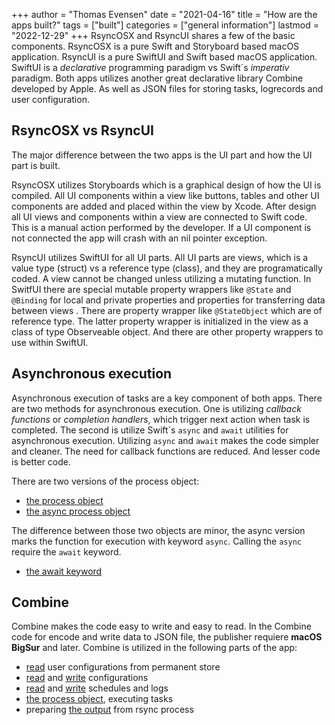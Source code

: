 +++
author = "Thomas Evensen"
date = "2021-04-16"
title =  "How are the apps built?"
tags = ["built"]
categories = ["general information"]
lastmod = "2022-12-29"
+++
RsyncOSX and RsyncUI shares a few of the basic components. RsyncOSX is a pure Swift and Storyboard based macOS application. RsyncUI is a pure SwiftUI and Swift based macOS application.  SwiftUI is a *declarative* programming paradigm vs Swift´s *imperativ* paradigm. Both apps utilizes another great declarative library Combine developed by Apple. As well as JSON files for storing tasks, logrecords and user configuration. 

## RsyncOSX vs RsyncUI

The major difference between the two apps is the UI part and how the UI part is built. 

RsyncOSX utilizes Storyboards which is a graphical design of how the UI is compiled. All UI components within a view like buttons, tables and other UI components are added and placed within the view by Xcode. After design all UI views and components within a view are connected to Swift code. This is a manual action performed by the developer. If a UI component is not connected the app will crash with an nil pointer exception.

RsyncUI utilizes SwiftUI for all UI parts. All UI parts are views, which is a value type (struct) vs a reference type (class), and they are programatically coded. A view cannot be changed unless utilizing a mutating function. In  SwitfUI there are special mutable property wrappers like `@State` and `@Binding` for local and private properties and properties for transferring data between views . There are property wrapper  like `@StateObject` which are of reference type. The latter property wrapper is initialized in the view as a class of type Observeable object. And there are other property wrappers to use within SwiftUI.

## Asynchronous execution

Asynchronous execution of tasks are a key component of both apps. There are two methods for asynchronous execution. One is utilizing *callback functions* or *completion handlers*, which trigger next action when task is completed. The second is utilize Swift´s `async` and `await` utilities for asynchronous execution. Utilizing `async` and `await` makes the code simpler and cleaner. The need for callback functions are reduced.  And lesser code is better code.

There are two versions of the process object:

- [the process object](https://github.com/rsyncOSX/RsyncOSX/blob/master/RsyncOSX/RsyncProcess.swift)
- [the async process object](https://github.com/rsyncOSX/RsyncOSX/blob/master/RsyncOSX/RsyncProcessAsync.swift)

The difference between those two objects are minor, the async version marks the function for execution with keyword `async`. Calling the `async` require the `await` keyword. 

- [the await keyword](https://github.com/rsyncOSX/RsyncOSX/blob/master/RsyncOSX/ExecuteTaskNow.swift)

## Combine

Combine makes the code easy to write and easy to read. In the Combine code for encode and write data to JSON file, the publisher requiere **macOS BigSur** and later. Combine is utilized in the following parts of the app:

- [read](https://github.com/rsyncOSX/RsyncOSX/blob/master/RsyncOSX/ReadUserConfigurationJSON.swift) user configurations from permanent store
- [read](https://github.com/rsyncOSX/RsyncOSX/blob/master/RsyncOSX/ReadConfigurationJSON.swift) and [write](https://github.com/rsyncOSX/RsyncOSX/blob/master/RsyncOSX/WriteConfigurationJSON.swift) configurations
- [read](https://github.com/rsyncOSX/RsyncOSX/blob/master/RsyncOSX/ReadScheduleJSON.swift) and [write](https://github.com/rsyncOSX/RsyncOSX/blob/master/RsyncOSX/WriteScheduleJSON.swift) schedules and logs
- [the process object](https://github.com/rsyncOSX/RsyncOSX/blob/master/RsyncOSX/RsyncProcess.swift), executing tasks
- preparing [the output](https://github.com/rsyncOSX/RsyncOSX/blob/master/RsyncOSX/TrimTwo.swift) from rsync process



